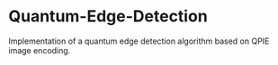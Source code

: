 # Quantum-Edge-Detection
Implementation of a quantum edge detection algorithm based on QPIE image encoding.

